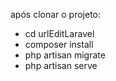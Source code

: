após clonar o projeto:
- cd urlEditLaravel
- composer install
- php artisan migrate 
- php artisan serve
